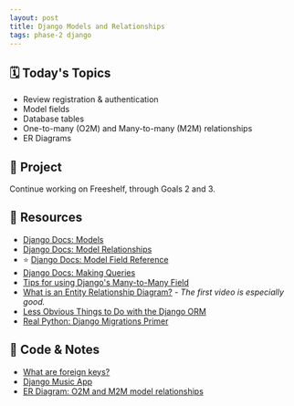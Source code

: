 ```yaml
---
layout: post
title: Django Models and Relationships
tags: phase-2 django
---
```


## 🗓️ Today's Topics


- Review registration & authentication
- Model fields
- Database tables
- One-to-many (O2M) and Many-to-many (M2M) relationships
- ER Diagrams

## 🎯 Project

Continue working on Freeshelf, through Goals 2 and 3.

## 🔖 Resources

- [Django Docs: Models](https://docs.djangoproject.com/en/3.2/topics/db/models/)
- [Django Docs: Model Relationships](https://docs.djangoproject.com/en/3.2/topics/db/examples/)
- ⭐ [Django Docs: Model Field Reference](https://docs.djangoproject.com/en/3.2/ref/models/fields/)
- [Django Docs: Making Queries](https://docs.djangoproject.com/en/3.2/topics/db/queries/)
- [Tips for using Django's Many-to-Many Field](https://www.revsys.com/tidbits/tips-using-djangos-manytomanyfield/)
- [What is an Entity Relationship Diagram?](https://www.lucidchart.com/pages/er-diagrams) - _The first video is especially good._
- [Less Obvious Things to Do with the Django ORM](https://markusholtermann.eu/2019/03/less-obvious-things-to-do-with-djangos-orm/)
- [Real Python: Django Migrations Primer](https://realpython.com/django-migrations-a-primer/)


## 🦉 Code & Notes

- [What are foreign keys?](https://github.com/Momentum-Team-10/notes/blob/main/pks_and_fks.md)
- [Django Music App](https://github.com/Momentum-Team-10/example-django-music)
- [ER Diagram: O2M and M2M model relationships](https://github.com/Momentum-Team-10/notes/blob/main/O2M-and-M2M.md)
